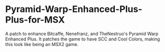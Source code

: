 # Pyramid-Warp-Enhanced-Plus-Plus-for-MSX
A patch to enhance Bitcaffe, Nenefranz, and TheNestruo's Pyramid Warp Enhanced Plus.
It patches the game to have SCC and Cool Colors, making this look like being an MSX2 game.
